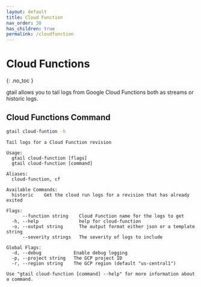 ```yaml
---
layout: default
title: Cloud Function
nav_order: 30
has_children: true
permalink: /cloudfunction
---
```


# Cloud Functions
{: .no_toc }

gtail allows you to tail logs from Google Cloud Functions both as streams or historic logs.

## Cloud Functions Command


```bash
gtail cloud-funtion -h
```
```text
Tail logs for a Cloud Function revision

Usage:
  gtail cloud-function [flags]
  gtail cloud-function [command]

Aliases:
  cloud-function, cf

Available Commands:
  historic    Get the cloud run logs for a revision that has already exited

Flags:
      --function string    Cloud Function name for the logs to get
  -h, --help               help for cloud-function
  -o, --output string      The output format either json or a template string
      --severity strings   The severity of logs to include

Global Flags:
  -d, --debug            Enable debug logging
  -p, --project string   The GCP project ID
  -r, --region string    The GCP region (default "us-central1")

Use "gtail cloud-function [command] --help" for more information about a command.
```